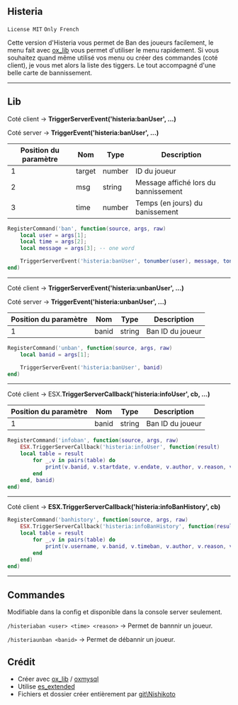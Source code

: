 ## Histeria

`License MIT` `Only French`

Cette version d'Histeria vous permet de Ban des joueurs facilement, le menu fait avec [ox_lib](https://github.com/overextended/ox_lib) vous permet d'utiliser le menu rapidement. Si vous souhaitez quand même utilisé vos menu ou créer des commandes (coté client), je vous met alors la liste des tiggers. Le tout accompagné d'une belle carte de bannissement.

---

## Lib

Coté client → **TriggerServerEvent('histeria:banUser', ...)**

Coté server → **TriggerEvent('histeria:banUser', ...)**

| Position du paramètre | Nom    | Type   | Description                           |
| ---------------------- | ------ | ------ | ------------------------------------- |
| 1                      | target | number | ID du joueur                          |
| 2                      | msg    | string | Message affiché lors du bannissement |
| 3                      | time   | number | Temps (en jours) du banissement       |

```lua
RegisterCommand('ban', function(source, args, raw)
	local user = args[1];
	local time = args[2];
	local message = args[3]; -- one word 

	TriggerServerEvent('histeria:banUser', tonumber(user), message, tonumber(time))
end)
```

---

Coté client → **TriggerServerEvent('histeria:unbanUser', ...)**

Coté server → **TriggerEvent('histeria:unbanUser', ...)**

| Position du paramètre | Nom   | Type   | Description      |
| ---------------------- | ----- | ------ | ---------------- |
| 1                      | banid | string | Ban ID du joueur |

```lua
RegisterCommand('unban', function(source, args, raw)
	local banid = args[1];

	TriggerServerEvent('histeria:banUser', banid)
end)
```

---

Coté client → ESX.**TriggerServerCallback('histeria:infoUser', cb, ...)**

| Position du paramètre | Nom   | Type   | Description      |
| ---------------------- | ----- | ------ | ---------------- |
| 1                      | banid | string | Ban ID du joueur |

```lua
RegisterCommand('infoban', function(source, args, raw)
	ESX.TriggerServerCallback('histeria:infoUser', function(result) 
	local table = result
		for _,v in pairs(table) do
			print(v.banid, v.startdate, v.endate, v.author, v.reason, v.license)
		end
	end, banid)
end)
```

---

Coté client → **ESX.TriggerServerCallback('histeria:infoBanHistory', cb)**

```lua
RegisterCommand('banhistory', function(source, args, raw)
	ESX.TriggerServerCallback('histeria:infoBanHistory', function(result) 
	local table = result
		for _,v in pairs(table) do
			print(v.username, v.banid, v.timeban, v.author, v.reason, v.license)
		end
	end)
end)
```

---

## Commandes

Modifiable dans la config et disponible dans la console server seulement.

`/histeriaban <user> <time> <reason>` → Permet de bannnir un joueur.

`/histeriaunban <banid>` → Permet de débannir un joueur.

## Crédit

- Créer avec [ox_lib](https://github.com/overextended/ox_lib) / [oxmysql](https://github.com/overextended/oxmysql)
- Utilise [es_extended](https://github.com/esx-framework/esx-legacy)
- Fichiers et dossier créer entièrement par [git\Nishikoto](https://github.com/Nishikoto)

